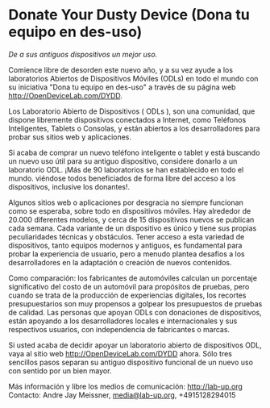 # Donate Your Dusty Device (Dona tu equipo en des-uso)

*De a sus antiguos dispositivos un mejor uso.*

Comience libre de desorden este nuevo año, y a su vez ayude a los laboratorios Abiertos de Dispositivos Móviles (ODLs) en todo el mundo con su iniciativa "Dona tu equipo en des-uso" a través de su página web http://OpenDeviceLab.com/DYDD.

Los Laboratorio Abierto de Dispositivos ( ODLs ), son una comunidad, que dispone libremente dispositivos conectados a Internet, como Teléfonos Inteligentes, Tablets o Consolas, y están abiertos a los desarrolladores para probar sus sitios web y aplicaciones.

Si acaba de comprar un nuevo teléfono inteligente o tablet y está buscando un nuevo uso útil para su antiguo dispositivo, considere donarlo a un laboratorio ODL. ¡Más de 90 laboratorios se han establecido en todo el mundo. viéndose todos beneficiados de forma libre del acceso a los dispositivos, inclusive los donantes!.

Algunos sitios web o aplicaciones por desgracia no siempre funcionan como se esperaba, sobre todo en dispositivos móviles. Hay alrededor de 20.000 diferentes modelos, y cerca de 15 dispositivos nuevos se publican cada semana. Cada variante de un dispositivo es único y tiene sus propias peculiaridades técnicas y obstáculos. Tener acceso a esta variedad de dispositivos, tanto equipos modernos y antiguos, es fundamental para probar la experiencia de usuario, pero a menudo plantea desafíos a los desarrolladores en la adaptación o creación de nuevos contenidos.

Como comparación: los fabricantes de automóviles calculan un porcentaje significativo del costo de un automóvil para propósitos de pruebas, pero cuando se trata de la producción de experiencias digitales, los recortes presupuestarios son muy propensos a golpear los presupuestos de pruebas de calidad. Las personas que apoyan ODLs con donaciones de dispositivos, están apoyando a los desarrolladores locales e internacionales y sus respectivos usuarios, con independencia de fabricantes o marcas.

Si usted acaba de decidir apoyar un laboratorio abierto de dispositivos ODL, vaya al sitio web http://OpenDeviceLab.com/DYDD ahora. Sólo tres sencillos pasos separan su antiguo dispositivo funcional de un nuevo uso con sentido por un bien mayor.

Más información y libre los medios de comunicación: http://lab-up.org 
Contacto: Andre Jay Meissner, media@lab-up.org, +4915128294015